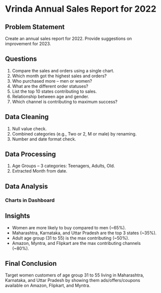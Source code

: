 # Vrinda Annual Sales Report for 2022

## Problem Statement
Create an annual sales report for 2022. Provide suggestions on improvement for 2023.

## Questions
1. Compare the sales and orders using a single chart.
2. Which month got the highest sales and orders?
3. Who purchased more – men or women?
4. What are the different order statuses?
5. List the top 10 states contributing to sales.
6. Relationship between age and gender.
7. Which channel is contributing to maximum success?

## Data Cleaning
1. Null value check.
2. Combined categories (e.g., Two or 2, M or male) by renaming.
3. Number and date format check.

## Data Processing
1. Age Groups – 3 categories: Teenagers, Adults, Old.
2. Extracted Month from date.

## Data Analysis
### Charts in Dashboard

## Insights
- Women are more likely to buy compared to men (~65%).
- Maharashtra, Karnataka, and Uttar Pradesh are the top 3 states (~35%).
- Adult age group (31 to 55) is the max contributing (~50%).
- Amazon, Myntra, and Flipkart are the max contributing channels (~80%).

## Final Conclusion
Target women customers of age group 31 to 55 living in Maharashtra, Karnataka, and Uttar Pradesh by showing them ads/offers/coupons available on Amazon, Flipkart, and Myntra.
